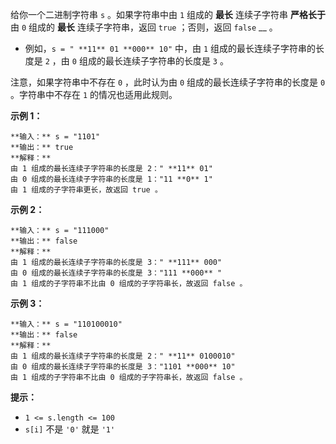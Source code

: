 给你一个二进制字符串 `s` 。如果字符串中由 `1` 组成的 **最长** 连续子字符串 **严格长于** 由 `0` 组成的 **最长**
连续子字符串，返回 `true` ；否则，返回 `false` __ 。

  * 例如，`s = " **11** 01 **000** 10"` 中，由 `1` 组成的最长连续子字符串的长度是 `2` ，由 `0` 组成的最长连续子字符串的长度是 `3` 。

注意，如果字符串中不存在 `0` ，此时认为由 `0` 组成的最长连续子字符串的长度是 `0` 。字符串中不存在 `1` 的情况也适用此规则。

**示例 1：**

    
    
    **输入：** s = "1101"
    **输出：** true
    **解释：**
    由 1 组成的最长连续子字符串的长度是 2：" **11** 01"
    由 0 组成的最长连续子字符串的长度是 1："11 **0** 1"
    由 1 组成的子字符串更长，故返回 true 。
    

**示例 2：**

    
    
    **输入：** s = "111000"
    **输出：** false
    **解释：**
    由 1 组成的最长连续子字符串的长度是 3：" **111** 000"
    由 0 组成的最长连续子字符串的长度是 3："111 **000** "
    由 1 组成的子字符串不比由 0 组成的子字符串长，故返回 false 。
    

**示例 3：**

    
    
    **输入：** s = "110100010"
    **输出：** false
    **解释：**
    由 1 组成的最长连续子字符串的长度是 2：" **11** 0100010"
    由 0 组成的最长连续子字符串的长度是 3："1101 **000** 10"
    由 1 组成的子字符串不比由 0 组成的子字符串长，故返回 false 。
    

**提示：**

  * `1 <= s.length <= 100`
  * `s[i]` 不是 `'0'` 就是 `'1'`

